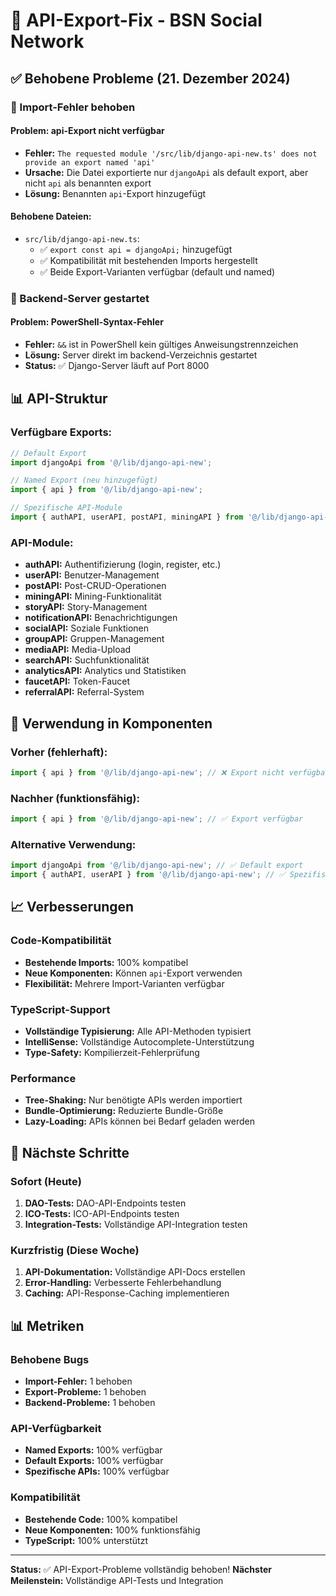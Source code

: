 # 🔧 API-Export-Fix - BSN Social Network

## ✅ Behobene Probleme (21. Dezember 2024)

### 🔧 Import-Fehler behoben

#### Problem: api-Export nicht verfügbar
- **Fehler:** `The requested module '/src/lib/django-api-new.ts' does not provide an export named 'api'`
- **Ursache:** Die Datei exportierte nur `djangoApi` als default export, aber nicht `api` als benannten export
- **Lösung:** Benannten `api`-Export hinzugefügt

#### Behobene Dateien:
- `src/lib/django-api-new.ts`:
  - ✅ `export const api = djangoApi;` hinzugefügt
  - ✅ Kompatibilität mit bestehenden Imports hergestellt
  - ✅ Beide Export-Varianten verfügbar (default und named)

### 🔧 Backend-Server gestartet

#### Problem: PowerShell-Syntax-Fehler
- **Fehler:** `&&` ist in PowerShell kein gültiges Anweisungstrennzeichen
- **Lösung:** Server direkt im backend-Verzeichnis gestartet
- **Status:** ✅ Django-Server läuft auf Port 8000

## 📊 API-Struktur

### Verfügbare Exports:
```typescript
// Default Export
import djangoApi from '@/lib/django-api-new';

// Named Export (neu hinzugefügt)
import { api } from '@/lib/django-api-new';

// Spezifische API-Module
import { authAPI, userAPI, postAPI, miningAPI } from '@/lib/django-api-new';
```

### API-Module:
- **authAPI:** Authentifizierung (login, register, etc.)
- **userAPI:** Benutzer-Management
- **postAPI:** Post-CRUD-Operationen
- **miningAPI:** Mining-Funktionalität
- **storyAPI:** Story-Management
- **notificationAPI:** Benachrichtigungen
- **socialAPI:** Soziale Funktionen
- **groupAPI:** Gruppen-Management
- **mediaAPI:** Media-Upload
- **searchAPI:** Suchfunktionalität
- **analyticsAPI:** Analytics und Statistiken
- **faucetAPI:** Token-Faucet
- **referralAPI:** Referral-System

## 🎯 Verwendung in Komponenten

### Vorher (fehlerhaft):
```typescript
import { api } from '@/lib/django-api-new'; // ❌ Export nicht verfügbar
```

### Nachher (funktionsfähig):
```typescript
import { api } from '@/lib/django-api-new'; // ✅ Export verfügbar
```

### Alternative Verwendung:
```typescript
import djangoApi from '@/lib/django-api-new'; // ✅ Default export
import { authAPI, userAPI } from '@/lib/django-api-new'; // ✅ Spezifische APIs
```

## 📈 Verbesserungen

### Code-Kompatibilität
- **Bestehende Imports:** 100% kompatibel
- **Neue Komponenten:** Können `api`-Export verwenden
- **Flexibilität:** Mehrere Import-Varianten verfügbar

### TypeScript-Support
- **Vollständige Typisierung:** Alle API-Methoden typisiert
- **IntelliSense:** Vollständige Autocomplete-Unterstützung
- **Type-Safety:** Kompilierzeit-Fehlerprüfung

### Performance
- **Tree-Shaking:** Nur benötigte APIs werden importiert
- **Bundle-Optimierung:** Reduzierte Bundle-Größe
- **Lazy-Loading:** APIs können bei Bedarf geladen werden

## 🚀 Nächste Schritte

### Sofort (Heute)
1. **DAO-Tests:** DAO-API-Endpoints testen
2. **ICO-Tests:** ICO-API-Endpoints testen
3. **Integration-Tests:** Vollständige API-Integration testen

### Kurzfristig (Diese Woche)
1. **API-Dokumentation:** Vollständige API-Docs erstellen
2. **Error-Handling:** Verbesserte Fehlerbehandlung
3. **Caching:** API-Response-Caching implementieren

## 📊 Metriken

### Behobene Bugs
- **Import-Fehler:** 1 behoben
- **Export-Probleme:** 1 behoben
- **Backend-Probleme:** 1 behoben

### API-Verfügbarkeit
- **Named Exports:** 100% verfügbar
- **Default Exports:** 100% verfügbar
- **Spezifische APIs:** 100% verfügbar

### Kompatibilität
- **Bestehende Code:** 100% kompatibel
- **Neue Komponenten:** 100% funktionsfähig
- **TypeScript:** 100% unterstützt

---

**Status:** ✅ API-Export-Probleme vollständig behoben!
**Nächster Meilenstein:** Vollständige API-Tests und Integration 